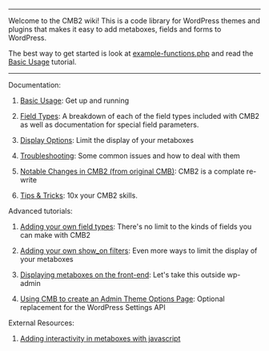 ****
Welcome to the CMB2 wiki! This is a code library for WordPress themes and plugins that makes it easy to add metaboxes, fields and forms to WordPress.

The best way to get started is look at [example-functions.php](https://github.com/WebDevStudios/CMB2/blob/master/example-functions.php) and read the [Basic Usage](https://github.com/WebDevStudios/CMB2/wiki/Basic-Usage) tutorial.
****

Documentation:

1. [Basic Usage](https://github.com/WebDevStudios/CMB2/wiki/Basic-Usage): Get up and running

1. [Field Types](https://github.com/WebDevStudios/CMB2/wiki/Field-Types): A breakdown of each of the field types included with CMB2 as well as documentation for special field parameters.

1. [Display Options](https://github.com/WebDevStudios/CMB2/wiki/Display-Options): Limit the display of your metaboxes

1. [Troubleshooting](https://github.com/WebDevStudios/CMB2/wiki/Troubleshooting): Some common issues and how to deal with them

1. [Notable Changes in CMB2 (from original CMB)](https://github.com/WebDevStudios/CMB2/wiki/Notable-Changes-in-CMB2): CMB2 is a complate re-write

1. [Tips & Tricks](https://github.com/WebDevStudios/CMB2/wiki/Tips-&-Tricks): 10x your CMB2 skills.

Advanced tutorials:

1. [Adding your own field types](https://github.com/WebDevStudios/CMB2/wiki/Adding-your-own-field-types): There's no limit to the kinds of fields you can make with CMB2

1. [Adding your own show_on filters](https://github.com/WebDevStudios/CMB2/wiki/Adding-your-own-show_on-filters): Even more ways to limit the display of your metaboxes

3. [Displaying metaboxes on the front-end](https://github.com/WebDevStudios/CMB2/wiki/Bringing-Metaboxes-to-the-Front-end): Let's take this outside wp-admin

4. [Using CMB to create an Admin Theme Options Page](https://github.com/WebDevStudios/CMB2/wiki/Using-CMB-to-create-an-Admin-Theme-Options-Page): Optional replacement for the WordPress Settings API

External Resources:

1. [Adding interactivity in metaboxes with javascript](http://hasin.me/2013/10/26/improving-ux-in-the-wordpress-admin-panel-with-interactive-meta-boxes/)